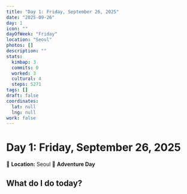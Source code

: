 ```yaml
---
title: "Day 1: Friday, September 26, 2025"
date: "2025-09-26"
day: 1
icon: ""
dayOfWeek: "Friday"
location: "Seoul"
photos: []
description: ""
stats:
  kimbap: 3
  commits: 0
  worked: 3
  cultural: 4
  steps: 5271
tags: []
draft: false
coordinates:
  lat: null
  lng: null
work: false
---
```

# Day 1: Friday, September 26, 2025

📍 **Location:** Seoul
🎒 **Adventure Day**

## What do I do today?


